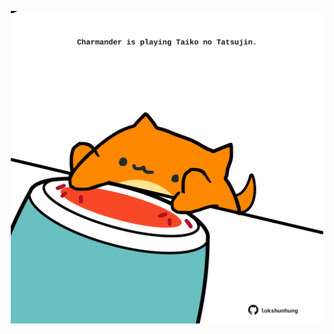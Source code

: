 <!-- built at 16/05/2024, 10:00:45 UTC -->
<p align="center">
  <img width="500" height="500" src="./ReadmeImage.svg">
</p>
